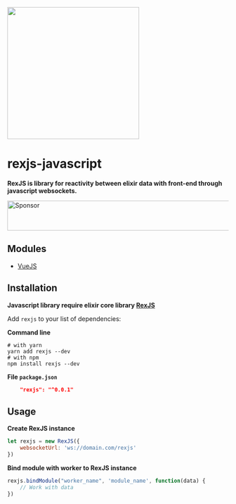 <img src="https://cdn.rawgit.com/orisons/assets/master/rexjs-logo.svg
" width="300px">

# rexjs-javascript

**RexJS is library for reactivity between elixir data with front-end through javascript websockets.**

<a target='_blank' rel='nofollow' href='https://app.codesponsor.io/link/4eSXzM9Zem3cwXCYU3QciGaZ/orisons/rexjs-javascript'>
  <img alt='Sponsor' width='888' height='68' src='https://app.codesponsor.io/embed/4eSXzM9Zem3cwXCYU3QciGaZ/orisons/rexjs-javascript.svg' />
</a>

## Modules
* [VueJS](https://github.com/orisons/rexjs-vue)

## Installation

**Javascript library require elixir core library [RexJS](https://github.com/orisons/rexjs-elixir)**

Add `rexjs` to your list of dependencies:

**Command line**
```
# with yarn
yarn add rexjs --dev
# with npm
npm install rexjs --dev
```

**File `package.json`**
```json
    "rexjs": "^0.0.1"
```

## Usage

**Create RexJS instance**
```javascript
let rexjs = new RexJS({
    websocketUrl: 'ws://domain.com/rexjs'
})
```

**Bind module with worker to RexJS instance**
```javascript
rexjs.bindModule("worker_name", 'module_name', function(data) {
    // Work with data
})
```